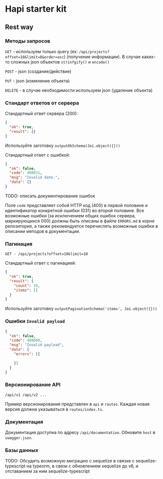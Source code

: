 # Hapi starter kit

## Rest way

### Методы запросов
`GET` - используем только query (ex: `/api/projects?offset=10&limit=8&order=asc`) (получение информации).
В случае каких-то сложных json объектов `strinfgify()` и `encode()`

`POST` - json (создание/действие)

`PUT` - json (изменение объекта)

`DELETE` - в случае необходимости используем json (удаление объекта)

### Стандарт ответов от сервера
Стандартный ответ сервера (200):
```json
{
  "ok": true,
  "result": {}
}
```
Используйте заготовку `outputOkSchema(Joi.object({}))`


Стандартный ответ с ошибкой:
```json
{
  "ok": false,
  "code": 400031,
  "msg": "Invalid date.",
  "data": {}
}
```
TODO: описать документирование ошибок

Поле `code` представляет собой HTTP код (400) в первой половине и идентификатор конкретной ошибки (031) во второй половине.
Все возможные ошибки (за исключением общих ошибок сервера, маркирующихся 000) должны быть описаны в файле `ERRORS.md` в корне репозитория,
а также рекомендуется перечислять возможные ошибки в описании методов в документации.

### Пагинация
`GET - /api/projects?offset=10&limit=10`

Стандартный ответ с пагинацией:
```json
{
  "ok": true,
  "result": {
    "count": 10,
    "items": []
  }
}
```
Используйте заготовку `outputPaginationSchema('items', Joi.object({}))`

### Ошибки `Invalid payload`

```json
{
  "ok": false,
  "code": 400000,
  "msg": "Invalid payload",
  "data": {
    "errors": [{
      
    }]
  } 
}
```

### Версионирование API
`/api/v1 /api/v2 ...`

Пример версионирования представлен в `api` и `routes`. Каждая новая версия должна указываться в `routes/index.ts`.

### Документация
Документация доступна по адресу `/api/documentation`. Обновите `host` в `swagger.json`.

### Базы данных
TODO: Обсудить возможную миграцию с sequelize в связке с sequelize-typescript на typeorm, в связи 
с обновлением sequelize до v6, и отставанием за ним sequelize-typescript

